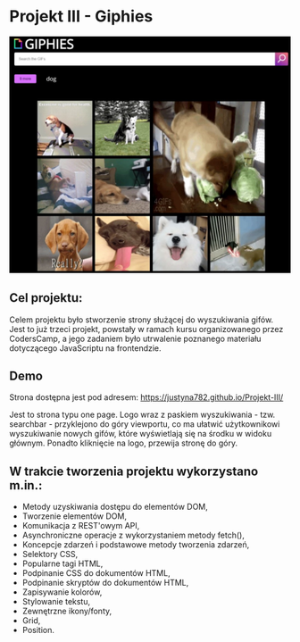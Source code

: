 # Projekt III - Giphies

![](docs/images//strona.jpg)

## Cel projektu:
Celem projektu było stworzenie strony służącej do wyszukiwania gifów. Jest to już trzeci projekt, powstały w ramach kursu organizowanego przez CodersCamp, a jego zadaniem było utrwalenie poznanego materiału dotyczącego JavaScriptu na frontendzie.

## Demo
Strona dostępna jest pod adresem: https://justyna782.github.io/Projekt-III/

Jest to strona typu one page. Logo wraz z paskiem wyszukiwania - tzw. searchbar - przyklejono do góry viewportu, co ma ułatwić użytkownikowi wyszukiwanie nowych gifów, które wyświetlają się na środku w widoku głównym. Ponadto kliknięcie na logo, przewija stronę do góry.

## W trakcie tworzenia projektu wykorzystano m.in.:
* Metody uzyskiwania dostępu do elementów DOM,
* Tworzenie elementów DOM,
* Komunikacja z REST'owym API,
* Asynchroniczne operacje z wykorzystaniem metody fetch(),
* Koncepcje zdarzeń i podstawowe metody tworzenia zdarzeń,
* Selektory CSS,
* Popularne tagi HTML,
* Podpinanie CSS do dokumentów HTML,
* Podpinanie skryptów do dokumentów HTML,
* Zapisywanie kolorów,
* Stylowanie tekstu,
* Zewnętrzne ikony/fonty,
* Grid,
* Position.

